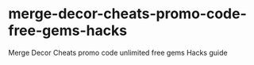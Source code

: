 # merge-decor-cheats-promo-code-free-gems-hacks
Merge Decor Cheats promo code unlimited free gems Hacks guide
